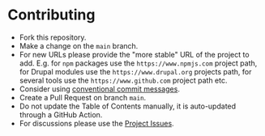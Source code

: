 # Contributing

- Fork this repository.
- Make a change on the `main` branch.
- For new URLs please provide the "more stable" URL of the project to add. E.g. for `npm` packages use the `https://www.npmjs.com` project path, for Drupal modules use the `https://www.drupal.org` projects path, for several tools use the `https://www.github.com` project path etc.
- Consider using [conventional commit messages](https://www.conventionalcommits.org).
- Create a Pull Request on branch `main`.
- Do not update the Table of Contents manually, it is auto-updated through a GitHub Action.
- For discussions please use the [Project Issues](https://github.com/eworx-org/drupal-js/issues).
